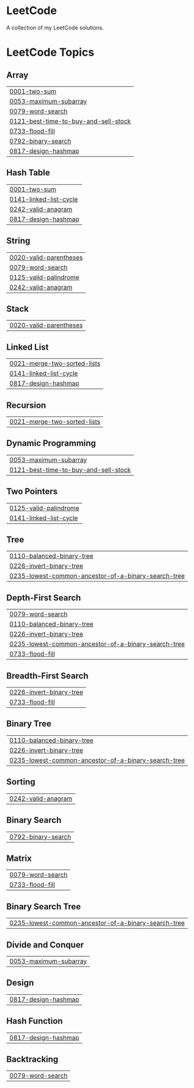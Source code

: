 # LeetCode
A collection of my LeetCode solutions.

<!---LeetCode Topics Start-->
# LeetCode Topics
## Array
|  |
| ------- |
| [0001-two-sum](https://github.com/Asnvir/LeetCode-exercises/tree/master/0001-two-sum) |
| [0053-maximum-subarray](https://github.com/Asnvir/LeetCode-exercises/tree/master/0053-maximum-subarray) |
| [0079-word-search](https://github.com/Asnvir/LeetCode/tree/master/0079-word-search) |
| [0121-best-time-to-buy-and-sell-stock](https://github.com/Asnvir/LeetCode-exercises/tree/master/0121-best-time-to-buy-and-sell-stock) |
| [0733-flood-fill](https://github.com/Asnvir/LeetCode-exercises/tree/master/0733-flood-fill) |
| [0792-binary-search](https://github.com/Asnvir/LeetCode-exercises/tree/master/0792-binary-search) |
| [0817-design-hashmap](https://github.com/Asnvir/LeetCode/tree/master/0817-design-hashmap) |
## Hash Table
|  |
| ------- |
| [0001-two-sum](https://github.com/Asnvir/LeetCode-exercises/tree/master/0001-two-sum) |
| [0141-linked-list-cycle](https://github.com/Asnvir/LeetCode-exercises/tree/master/0141-linked-list-cycle) |
| [0242-valid-anagram](https://github.com/Asnvir/LeetCode-exercises/tree/master/0242-valid-anagram) |
| [0817-design-hashmap](https://github.com/Asnvir/LeetCode/tree/master/0817-design-hashmap) |
## String
|  |
| ------- |
| [0020-valid-parentheses](https://github.com/Asnvir/LeetCode-exercises/tree/master/0020-valid-parentheses) |
| [0079-word-search](https://github.com/Asnvir/LeetCode/tree/master/0079-word-search) |
| [0125-valid-palindrome](https://github.com/Asnvir/LeetCode-exercises/tree/master/0125-valid-palindrome) |
| [0242-valid-anagram](https://github.com/Asnvir/LeetCode-exercises/tree/master/0242-valid-anagram) |
## Stack
|  |
| ------- |
| [0020-valid-parentheses](https://github.com/Asnvir/LeetCode-exercises/tree/master/0020-valid-parentheses) |
## Linked List
|  |
| ------- |
| [0021-merge-two-sorted-lists](https://github.com/Asnvir/LeetCode-exercises/tree/master/0021-merge-two-sorted-lists) |
| [0141-linked-list-cycle](https://github.com/Asnvir/LeetCode-exercises/tree/master/0141-linked-list-cycle) |
| [0817-design-hashmap](https://github.com/Asnvir/LeetCode/tree/master/0817-design-hashmap) |
## Recursion
|  |
| ------- |
| [0021-merge-two-sorted-lists](https://github.com/Asnvir/LeetCode-exercises/tree/master/0021-merge-two-sorted-lists) |
## Dynamic Programming
|  |
| ------- |
| [0053-maximum-subarray](https://github.com/Asnvir/LeetCode-exercises/tree/master/0053-maximum-subarray) |
| [0121-best-time-to-buy-and-sell-stock](https://github.com/Asnvir/LeetCode-exercises/tree/master/0121-best-time-to-buy-and-sell-stock) |
## Two Pointers
|  |
| ------- |
| [0125-valid-palindrome](https://github.com/Asnvir/LeetCode-exercises/tree/master/0125-valid-palindrome) |
| [0141-linked-list-cycle](https://github.com/Asnvir/LeetCode-exercises/tree/master/0141-linked-list-cycle) |
## Tree
|  |
| ------- |
| [0110-balanced-binary-tree](https://github.com/Asnvir/LeetCode-exercises/tree/master/0110-balanced-binary-tree) |
| [0226-invert-binary-tree](https://github.com/Asnvir/LeetCode-exercises/tree/master/0226-invert-binary-tree) |
| [0235-lowest-common-ancestor-of-a-binary-search-tree](https://github.com/Asnvir/LeetCode-exercises/tree/master/0235-lowest-common-ancestor-of-a-binary-search-tree) |
## Depth-First Search
|  |
| ------- |
| [0079-word-search](https://github.com/Asnvir/LeetCode/tree/master/0079-word-search) |
| [0110-balanced-binary-tree](https://github.com/Asnvir/LeetCode-exercises/tree/master/0110-balanced-binary-tree) |
| [0226-invert-binary-tree](https://github.com/Asnvir/LeetCode-exercises/tree/master/0226-invert-binary-tree) |
| [0235-lowest-common-ancestor-of-a-binary-search-tree](https://github.com/Asnvir/LeetCode-exercises/tree/master/0235-lowest-common-ancestor-of-a-binary-search-tree) |
| [0733-flood-fill](https://github.com/Asnvir/LeetCode-exercises/tree/master/0733-flood-fill) |
## Breadth-First Search
|  |
| ------- |
| [0226-invert-binary-tree](https://github.com/Asnvir/LeetCode-exercises/tree/master/0226-invert-binary-tree) |
| [0733-flood-fill](https://github.com/Asnvir/LeetCode-exercises/tree/master/0733-flood-fill) |
## Binary Tree
|  |
| ------- |
| [0110-balanced-binary-tree](https://github.com/Asnvir/LeetCode-exercises/tree/master/0110-balanced-binary-tree) |
| [0226-invert-binary-tree](https://github.com/Asnvir/LeetCode-exercises/tree/master/0226-invert-binary-tree) |
| [0235-lowest-common-ancestor-of-a-binary-search-tree](https://github.com/Asnvir/LeetCode-exercises/tree/master/0235-lowest-common-ancestor-of-a-binary-search-tree) |
## Sorting
|  |
| ------- |
| [0242-valid-anagram](https://github.com/Asnvir/LeetCode-exercises/tree/master/0242-valid-anagram) |
## Binary Search
|  |
| ------- |
| [0792-binary-search](https://github.com/Asnvir/LeetCode-exercises/tree/master/0792-binary-search) |
## Matrix
|  |
| ------- |
| [0079-word-search](https://github.com/Asnvir/LeetCode/tree/master/0079-word-search) |
| [0733-flood-fill](https://github.com/Asnvir/LeetCode-exercises/tree/master/0733-flood-fill) |
## Binary Search Tree
|  |
| ------- |
| [0235-lowest-common-ancestor-of-a-binary-search-tree](https://github.com/Asnvir/LeetCode-exercises/tree/master/0235-lowest-common-ancestor-of-a-binary-search-tree) |
## Divide and Conquer
|  |
| ------- |
| [0053-maximum-subarray](https://github.com/Asnvir/LeetCode-exercises/tree/master/0053-maximum-subarray) |
## Design
|  |
| ------- |
| [0817-design-hashmap](https://github.com/Asnvir/LeetCode/tree/master/0817-design-hashmap) |
## Hash Function
|  |
| ------- |
| [0817-design-hashmap](https://github.com/Asnvir/LeetCode/tree/master/0817-design-hashmap) |
## Backtracking
|  |
| ------- |
| [0079-word-search](https://github.com/Asnvir/LeetCode/tree/master/0079-word-search) |
<!---LeetCode Topics End-->